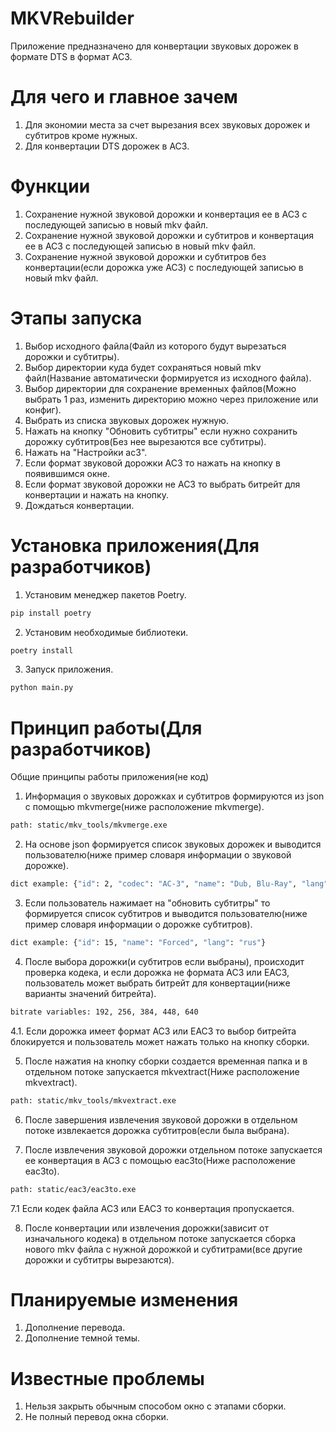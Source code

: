 # MKVRebuilder
 Приложение предназначено для конвертации звуковых дорожек в формате DTS в формат AC3.
 
 # Для чего и главное зачем
 1. Для экономии места за счет вырезания всех звуковых дорожек и субтитров кроме нужных.
 2. Для конвертации DTS дорожек в AC3.

# Функции

1. Сохранение нужной звуковой дорожки и конвертация ее в AC3 с последующей записью в новый mkv файл.
2. Сохранение нужной звуковой дорожки и субтитров и конвертация ее в AC3 с последующей записью в новый mkv файл.
3. Сохранение нужной звуковой дорожки и субтитров без конвертации(если дорожка уже AC3) с последующей записью в новый mkv файл. 


# Этапы запуска

1. Выбор исходного файла(Файл из которого будут вырезаться дорожки и субтитры).
2. Выбор директории куда будет сохраняться новый mkv файл(Название автоматически формируется из исходного файла).
3. Выбор директории для сохранение временных файлов(Можно выбрать 1 раз, изменить директорию можно через приложение или конфиг).
4. Выбрать из списка звуковых дорожек нужную.
5. Нажать на кнопку "Обновить субтитры" если нужно сохранить дорожку субтитров(Без нее вырезаются все субтитры).
6. Нажать на "Настройки ac3".
7. Если формат звуковой дорожки AC3 то нажать на кнопку в появившимся окне.
8. Если формат звуковой дорожки не AC3 то выбрать битрейт для конвертации и нажать на кнопку.
9. Дождаться конвертации.

# Установка приложения(Для разработчиков)

1. Установим менеджер пакетов Poetry.
```bash 
pip install poetry
```
2. Установим необходимые библиотеки.
```bash 
poetry install
```
3. Запуск приложения.
```bash 
python main.py
```

# Принцип работы(Для разработчиков)
Общие принципы работы приложения(не код)

1. Информация о звуковых дорожках и субтитров формируются из json с помощью mkvmerge(ниже расположение mkvmerge).
```bash 
path: static/mkv_tools/mkvmerge.exe
```
2. На основе json формируется список звуковых дорожек и выводится пользователю(ниже пример словаря информации о звуковой дорожке).
```bash 
dict example: {"id": 2, "codec": "AC-3", "name": "Dub, Blu-Ray", "lang": "rus"}
```
3. Если пользователь нажимает на "обновить субтитры" то формируется список субтитров и выводится пользователю(ниже пример словаря информации о дорожке субтитров).
```bash 
dict example: {"id": 15, "name": "Forced", "lang": "rus"}
```
4. После выбора дорожки(и субтитров если выбраны), происходит проверка кодека, и если дорожка не формата AC3 или EAC3, пользователь может выбрать битрейт для конвертации(ниже варианты значений битрейта).
```bash 
bitrate variables: 192, 256, 384, 448, 640
```
4.1. Если дорожка имеет формат AC3 или EAC3 то выбор битрейта блокируется и пользователь может нажать только на кнопку сборки.

5. После нажатия на кнопку сборки создается временная папка и в отдельном потоке запускается mkvextract(Ниже расположение mkvextract).
```bash 
path: static/mkv_tools/mkvextract.exe
```
6. После завершения извлечения звуковой дорожки в отдельном потоке извлекается дорожка субтитров(если была выбрана).

7. После извлечения звуковой дорожки отдельном потоке запускается ее конвертация в AC3 с помощью eac3to(Ниже расположение eac3to).
```bash 
path: static/eac3/eac3to.exe
```
7.1 Если кодек файла AC3 или EAC3 то конвертация пропускается.

8. После конвертации или извлечения дорожки(зависит от изначального кодека) в отдельном потоке запускается сборка нового mkv файла с нужной дорожкой и субтитрами(все другие дорожки и субтитры вырезаются). 

# Планируемые изменения


1. Дополнение перевода.
2. Дополнение темной темы.


# Известные проблемы

1. Нельзя закрыть обычным способом окно с этапами сборки.
2. Не полный перевод окна сборки.

